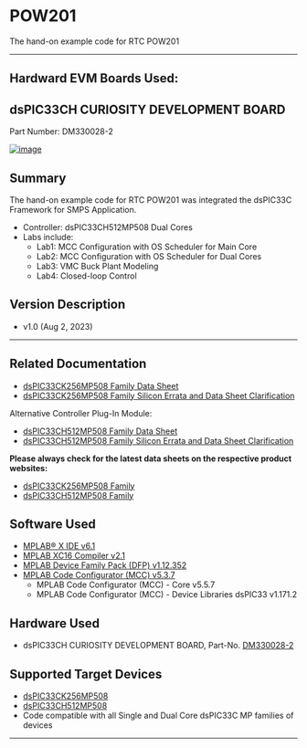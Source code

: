 # POW201
 The hand-on example code for RTC POW201

- - -
## Hardward EVM Boards Used:
## dsPIC33CH CURIOSITY DEVELOPMENT BOARD
Part Number: DM330028-2

[![image](https://www.microchip.com/content/dam/mchp/mrt-dam/devtools/2851-181130-mcu16-dm330028-2-640.jpg) ](https://github.com/EdwardLeeTW/POW201)

## Summary

The hand-on example code for RTC POW201 was integrated the dsPIC33C Framework for SMPS Application.
- Controller: dsPIC33CH512MP508 Dual Cores
- Labs include:
  - Lab1: MCC Configuration with OS Scheduler for Main Core
  - Lab2: MCC Configuration with OS Scheduler for Dual Cores
  - Lab3: VMC Buck Plant Modeling
  - Lab4: Closed-loop Control


## Version Description

- v1.0 (Aug 2, 2023)

- - -

## Related Documentation

- [dsPIC33CK256MP508 Family Data Sheet](https://ww1.microchip.com/downloads/en/DeviceDoc/dsPIC33CK256MP508-Family-Data-Sheet-DS70005349G.pdf)
- [dsPIC33CK256MP508 Family Silicon Errata and Data Sheet Clarification](https://ww1.microchip.com/downloads/en/DeviceDoc/dsPIC33CK256MP508-Family-Silicon-Errata-and-Data-Sheet-Clarification-DS80000796G.pdf)

Alternative Controller Plug-In Module:
- [dsPIC33CH512MP508 Family Data Sheet](http://ww1.microchip.com/downloads/en/DeviceDoc/dsPIC33CH512MP508-Family-Data-Sheet-DS70005371D.pdf)
- [dsPIC33CH512MP508 Family Silicon Errata and Data Sheet Clarification](http://ww1.microchip.com/downloads/en/DeviceDoc/dsPIC33CH512MP508-Family-Silicon-Errata-and-Data-Sheet-Clarification-DS80000805F.pdf)

**Please always check for the latest data sheets on the respective product websites:**
- [dsPIC33CK256MP508 Family](https://www.microchip.com/dsPIC33CK256MP508)
- [dsPIC33CH512MP508 Family](https://www.microchip.com/dsPIC33CH512MP508)

## Software Used 

- [MPLAB® X IDE v6.1](https://www.microchip.com/en-us/tools-resources/develop/mplab-x-ide)
- [MPLAB XC16 Compiler v2.1](https://www.microchip.com/en-us/tools-resources/develop/mplab-xc-compilers)
- [MPLAB Device Family Pack (DFP) v1.12.352](https://microchipsupport.force.com/s/article/Choose-DFP--Device-Family-Pack--in-MPLAB-X-IDE)
- [MPLAB Code Configurator (MCC) v5.3.7](https://www.microchip.com/mcc)
    - MPLAB Code Configurator (MCC) - Core v5.5.7
    - MPLAB Code Configurator (MCC) - Device Libraries dsPIC33 v1.171.2

## Hardware Used

- dsPIC33CH CURIOSITY DEVELOPMENT BOARD, Part-No. [DM330028-2](https://www.microchip.com/en-us/development-tool/dm330028-2)

## Supported Target Devices

- [dsPIC33CK256MP508](https://www.microchip.com/dsPIC33CK256MP508)
- [dsPIC33CH512MP508](https://www.microchip.com/dsPIC33CH512MP508)
- Code compatible with all Single and Dual Core dsPIC33C MP families of devices

- - -
